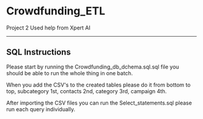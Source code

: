 # Crowdfunding_ETL
Project 2
Used help from Xpert AI


-----------
SQL Instructions
-----------
Please start by running the Crowdfunding_db_dchema.sql.sql file
you should be able to run the whole thing in one batch.

When you add the CSV's to the created tables please do it from bottom to top, 
subcategory 1st,
contacts 2nd,
category 3rd,
campaign 4th.

After importing the CSV files you can run the Select_statements.sql
please run each query individually. 
